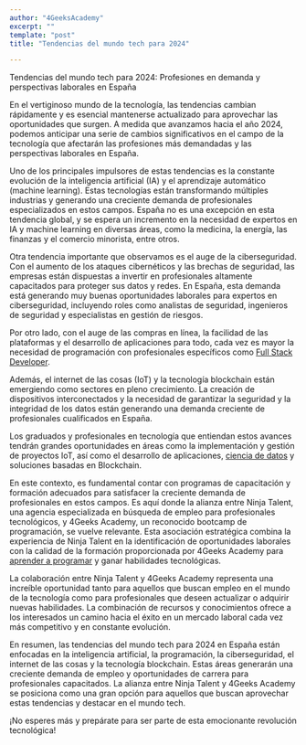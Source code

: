 ```yaml
---
author: "4GeeksAcademy"
excerpt: ""
template: "post"
title: "Tendencias del mundo tech para 2024"

---
```


Tendencias del mundo tech para 2024: Profesiones en demanda y perspectivas laborales en España

En el vertiginoso mundo de la tecnología, las tendencias cambian rápidamente y es esencial mantenerse actualizado para aprovechar las oportunidades que surgen. A medida que avanzamos hacia el año 2024, podemos anticipar una serie de cambios significativos en el campo de la tecnología que afectarán las profesiones más demandadas y las perspectivas laborales en España.

Uno de los principales impulsores de estas tendencias es la constante evolución de la inteligencia artificial (IA) y el aprendizaje automático (machine learning). Estas tecnologías están transformando múltiples industrias y generando una creciente demanda de profesionales especializados en estos campos. España no es una excepción en esta tendencia global, y se espera un incremento en la necesidad de expertos en IA y machine learning en diversas áreas, como la medicina, la energía, las finanzas y el comercio minorista, entre otros.

Otra tendencia importante que observamos es el auge de la ciberseguridad. Con el aumento de los ataques cibernéticos y las brechas de seguridad, las empresas están dispuestas a invertir en profesionales altamente capacitados para proteger sus datos y redes. En España, esta demanda está generando muy buenas oportunidades laborales para expertos en ciberseguridad, incluyendo roles como analistas de seguridad, ingenieros de seguridad y especialistas en gestión de riesgos.

Por otro lado, con el auge de las compras en línea, la facilidad de las plataformas y el desarrollo de aplicaciones para todo, cada vez es mayor la necesidad de programación con profesionales específicos como [Full Stack Developer](https://4geeksacademy.com/es/curso-programacion/curso-programacion). 

Además, el internet de las cosas (IoT) y la tecnología blockchain están emergiendo como sectores en pleno crecimiento. La creación de dispositivos interconectados y la necesidad de garantizar la seguridad y la integridad de los datos están generando una demanda creciente de profesionales cualificados en España.

Los graduados y profesionales en tecnología que entiendan estos avances tendrán grandes oportunidades en áreas como la implementación y gestión de proyectos IoT, así como el desarrollo de aplicaciones, [ciencia de datos](https://4geeksacademy.com/es/coding-bootcamps/curso-datascience-machine-learning/) y soluciones basadas en Blockchain.

En este contexto, es fundamental contar con programas de capacitación y formación adecuados para satisfacer la creciente demanda de profesionales en estos campos. Es aquí donde la alianza entre Ninja Talent, una agencia especializada en búsqueda de empleo para profesionales tecnológicos, y 4Geeks Academy, un reconocido bootcamp de programación, se vuelve relevante. Esta asociación estratégica combina la experiencia de Ninja Talent en la identificación de oportunidades laborales con la calidad de la formación proporcionada por 4Geeks Academy para [aprender a programar](https://4geeksacademy.com/es/aprender-a-programar/aprender-a-programar-desde-cero) y ganar habilidades tecnológicas.

La colaboración entre Ninja Talent y 4Geeks Academy representa una increíble oportunidad tanto para aquellos que buscan empleo en el mundo de la tecnología como para profesionales que deseen actualizar o adquirir nuevas habilidades. La combinación de recursos y conocimientos ofrece a los interesados un camino hacia el éxito en un mercado laboral cada vez más competitivo y en constante evolución.

En resumen, las tendencias del mundo tech para 2024 en España están enfocadas en la inteligencia artificial, la programación, la ciberseguridad, el internet de las cosas y la tecnología blockchain. Estas áreas generarán una creciente demanda de empleo y oportunidades de carrera para profesionales capacitados. La alianza entre Ninja Talent y 4Geeks Academy se posiciona como una gran opción para aquellos que buscan aprovechar estas tendencias y destacar en el mundo tech.

¡No esperes más y prepárate para ser parte de esta emocionante revolución tecnológica!
